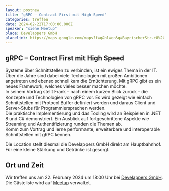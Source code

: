 ```yaml
---
layout: postnew
title: "gRPC – Contract First mit High Speed"
categories: treffen
date: 2024-02-22T17:00:00.000Z
speaker: "siehe Meetup"
place: Develappers GmbH
placelink: https://maps.google.com/maps?f=q&hl=en&q=Bayrische+Str.+8%2C+Dresden%2C+de
---
```


## gRPC – Contract First mit High Speed
<p>Systeme über Schnittstellen zu verbinden, ist ein ewiges Thema in der IT. Über die Jahre sind dabei viele Technologien mit großen Ambitionen angetreten und ebenso schnell kam die Ernüchterung. Mit gRPC gibt es ein neues Framework, welches vieles besser machen möchte.<br/>In seinem Vortrag stellt Frank – nach einem kurzen Blick zurück – die Konzepte und Technologien von gRPC vor. Es wird gezeigt wie einfach Schnittstellen mit Protocol Buffer definiert werden und daraus Client und Server-Stubs für Programmiersprachen werden.<br/>Die praktische Implementierung und das Tooling wird an Beispielen in .NET 8 und C# demonstriert. Ein Ausblick auf fortgeschrittene Aspekte wie Streaming und Authentifizierung runden die Themen ab.<br/>Komm zum Vortrag und lerne performante, erweiterbare und interoperable Schnittstellen mit gRPC kennen.</p> <p>Die Location stellt diesmal die Develappers GmbH direkt am Hauptbahnhof. Für eine kleine Stärkung und Getränke ist gesorgt.</p> 

## Ort und Zeit
Wir treffen uns am 22. February 2024 um 18:00 Uhr bei [Develappers GmbH](https://maps.google.com/maps?f=q&hl=en&q=Bayrische+Str.+8%2C+Dresden%2C+de).  
Die Gästeliste wird auf [Meetup](https://www.meetup.com/net-user-group-dresden/events/298459657/) verwaltet.
